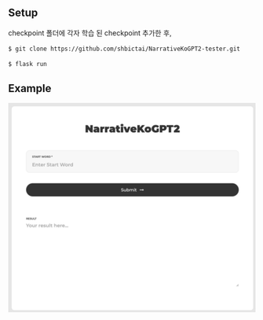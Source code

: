 ## Setup

checkpoint 폴더에 각자 학습 된 checkpoint 추가한 후, 
	
~~~bash
$ git clone https://github.com/shbictai/NarrativeKoGPT2-tester.git
~~~
~~~bash
$ flask run
~~~

## Example 
 
![Web Example](./img/Web.png)